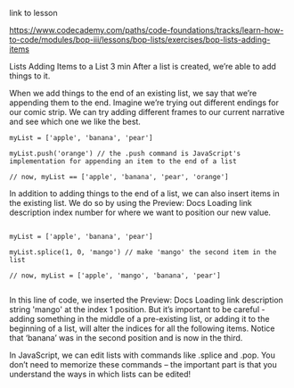 link to lesson

https://www.codecademy.com/paths/code-foundations/tracks/learn-how-to-code/modules/bop-iii/lessons/bop-lists/exercises/bop-lists-adding-items

Lists
Adding Items to a List
3 min
After a list is created, we’re able to add things to it.

When we add things to the end of an existing list, we say that we’re appending them to the end. Imagine we’re trying out different endings for our comic strip. We can try adding different frames to our current narrative and see which one we like the best.


```
myList = ['apple', 'banana', 'pear']

myList.push('orange') // the .push command is JavaScript's implementation for appending an item to the end of a list

// now, myList == ['apple', 'banana', 'pear', 'orange']

```

In addition to adding things to the end of a list, we can also insert items in the existing list. We do so by using the 
Preview: Docs Loading link description
index
 number for where we want to position our new value.

```

myList = ['apple', 'banana', 'pear']

myList.splice(1, 0, 'mango') // make 'mango' the second item in the list

// now, myList = ['apple', 'mango', 'banana', 'pear']


```
In this line of code, we inserted the 
Preview: Docs Loading link description
string
 'mango' at the index 1 position. But it’s important to be careful - adding something in the middle of a pre-existing list, or adding it to the beginning of a list, will alter the indices for all the following items. Notice that ‘banana’ was in the second position and is now in the third.

In JavaScript, we can edit lists with commands like .splice and .pop. You don’t need to memorize these commands – the important part is that you understand the ways in which lists can be edited!


